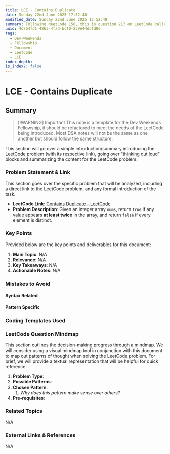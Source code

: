 ```yaml
---
title: LCE - Contains Duplicate
date: Sunday 22nd June 2025 17:52:48
modified_date: Sunday 22nd June 2025 17:52:48
summary: Following NeetCode 150, this is question 217 on LeetCode called "Contains Duplicate".
uuid: 4d7b4fd1-4263-4fad-bcf0-259e44ddfd0e
tags:
  - Dev-Weekends
  - Fellowship
  - Document
  - LeetCode
  - LCE
index_depth: 
is_index?: false
---
```


# LCE - Contains Duplicate

## Summary

> [!WARNING] Important
> This note is a template for the Dev Weekends Fellowship, it should be refactored to meet the needs of the LeetCode being introduced. Most DSA notes will not be the same as one another but should follow the same structure.

This section will go over a simple introduction/summary introducing the LeetCode problem (with its respective link), going over "thinking out loud" blocks and summarizing the content for the LeetCode problem.


### Problem Statement & Link

This section goes over the specific problem that will be analyzed, including a direct link to the LeetCode problem, and any formal introduction of the task.

- **LeetCode Link**: [Contains Duplicate - LeetCode](https://leetcode.com/problems/contains-duplicate/description/)
- **Problem Description**: Given an integer array `nums`, return `true` if any value appears **at least twice** in the array, and return `false` if every element is distinct.

### Key Points
Provided below are the key points and deliverables for this document:
1. **Main Topic**: N/A
2. **Relevance**: N/A
3. **Key Takeaways**: N/A
4. **Actionable Notes**: N/A

### Mistakes to Avoid

#### Syntax Related

#### Pattern Specific

### Coding Templates Used

### LeetCode Question Mindmap

This section outlines the decision-making progress through a mindmap. We will consider using a visual mindmap tool in conjunction with this document to map out patterns of thought when solving the LeetCode problem. For brief, we will provide a textual representation that will be helpful for quick reference:
1. **Problem Type**:
2. **Possible Patterns**:
3. **Chosen Pattern**:
	1. *Why does this pattern make sense over others?*
4. **Pre-requisites**:

### Related Topics
N/A

### External Links & References
N/A
